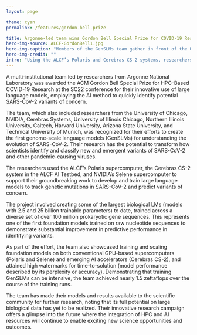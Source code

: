 ```yaml
---
layout: page

theme: cyan
permalink: /features/gordon-bell-prize

title: Argonne-led team wins Gordon Bell Special Prize for COVID-19 Research
hero-img-source: ALCF-GordonBell1.jpg
hero-img-caption: "Members of the GenSLMs team gather in front of the U.S. Department of Energy's booth at the SC22 conference."
hero-img-credit: ""
intro: "Using the ALCF’s Polaris and Cerebras CS-2 systems, researchers developed the first genome-scale language model to study the evolutionary dynamics of SARS-CoV-2."
---
```



A multi-institutional team led by researchers from Argonne National Laboratory was awarded the ACM Gordon Bell Special Prize for HPC-Based COVID-19 Research at the SC22 conference for their innovative use of large language models, employing the AI method to quickly identify potential SARS-CoV-2 variants of concern. 

The team, which also included researchers from the University of Chicago, NVIDIA, Cerebras Systems, University of Illinois Chicago, Northern Illinois University, Caltech, Harvard University, Arizona State University, and Technical University of Munich, was recognized for their efforts to create the first genome-scale language models (GenSLMs) for understanding the evolution of SARS-CoV-2. Their research has the potential to transform how scientists identify and classify new and emergent variants of SARS-CoV-2 and other pandemic-causing viruses.

The researchers used the ALCF’s Polaris supercomputer, the Cerebras CS-2 system in the ALCF AI Testbed, and NVIDIA’s Selene supercomputer to support their groundbreaking work to develop and train large language models to track genetic mutations in SARS-CoV-2 and predict variants of concern.

The project involved creating some of the largest biological LMs (models with 2.5 and 25 billion trainable parameters) to date, trained across a diverse set of over 100 million prokaryotic gene sequences. This represents one of the first foundation models trained on raw nucleotide sequences to demonstrate substantial improvement in predictive performance in identifying variants. 

As part of the effort, the team also showcased training and scaling foundation models on both conventional GPU-based supercomputers (Polaris and Selene) and emerging AI accelerators (Cerebras CS-2), and attained high watermarks for time-to-solution (model performance described by its perplexity or accuracy). Demonstrating that training GenSLMs can be intensive, the team achieved nearly 1.5 zettaflops over the course of the training runs. 

The team has made their models and results available to the scientific community for further research, noting that its full potential on large biological data has yet to be realized. Their innovative research campaign offers a glimpse into the future where the integration of HPC and AI resources will continue to enable exciting new science opportunities and outcomes.
